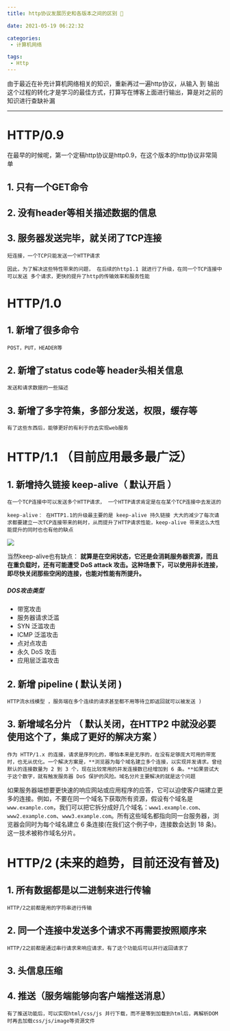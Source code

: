 ```yaml
---
title: http协议发展历史和各版本之间的区别 📖

date: 2021-05-19 06:22:32

categories:
 - 计算机网络

tags: 
 - Http
---
```




由于最近在补充计算机网络相关的知识，重新再过一遍http协议，从输入 到 输出 这个过程的转化才是学习的最佳方式，打算写在博客上面进行输出，算是对之前的知识进行查缺补漏

---

# HTTP/0.9

在最早的时候呢，第一个定稿http协议是http0.9，在这个版本的http协议非常简单

## 1. 只有一个GET命令

## 2. 没有header等相关描述数据的信息

## 3. 服务器发送完毕，就关闭了TCP连接 

    短连接，一个TCP只能发送一个HTTP请求 
    
    因此，为了解决这些特性带来的问题， 在后续的http1.1 就进行了升级，在同一个TCP连接中可以发送 多个请求，更快的提升了http的传输效率和服务性能


# HTTP/1.0

## 1. 新增了很多命令

	POST，PUT，HEADER等

## 2. 新增了status code等 header头相关信息

	发送和请求数据的一些描述

## 3. 新增了多字符集，多部分发送，权限，缓存等

	有了这些东西后，能够更好的有利于的去实现web服务

# HTTP/1.1 （目前应用最多最广泛）

## 1. 新增持久链接 keep-alive（ 默认开启 ）

    在一个TCP连接中可以发送多个HTTP请求， 一个HTTP请求肯定是在在某个TCP连接中去发送的
    
    keep-alive： 在HTTP1.1的升级最主要的是 keep-alive 持久链接 大大的减少了每次请求都要建立一次TCP连接带来的耗时，从而提升了HTTP请求性能，keep-alive 带来这么大性能提升的同时也也有他的缺点

![](http://cdn.chrischen.top/blog/Ph3PSc.jpg)


当然keep-alive也有缺点： **就算是在空闲状态，它还是会消耗服务器资源，而且在重负载时，还有可能遭受 DoS attack 攻击。这种场景下，可以使用非长连接，即尽快关闭那些空闲的连接，也能对性能有所提升。**

##### DOS攻击类型

- 带宽攻击
- 服务器请求泛滥
- SYN 泛滥攻击
- ICMP 泛滥攻击
- 点对点攻击
- 永久 DoS 攻击
- 应用层泛滥攻击


## 2.  新增 pipeline ( 默认关闭 )

	HTTP流水线模型 ，服务端在多个连续的请求甚至都不用等待立即返回就可以被发送 )

## 3. 新增域名分片 （ 默认关闭，在HTTP2 中就没必要使用这个了，集成了更好的解决方案 ）

    作为 HTTP/1.x 的连接，请求是序列化的，哪怕本来是无序的，在没有足够庞大可用的带宽时，也无从优化。一个解决方案是，**浏览器为每个域名建立多个连接，以实现并发请求。曾经默认的连接数量为 2 到 3 个，现在比较常用的并发连接数已经增加到 6 条。**如果尝试大于这个数字，就有触发服务器 DoS 保护的风险。域名分片主要解决的就是这个问题

如果服务器端想要更快速的响应网站或应用程序的应答，它可以迫使客户端建立更多的连接。例如，不要在同一个域名下获取所有资源，假设有个域名是 `www.example.com`，我们可以把它拆分成好几个域名：`www1.example.com`、`www2.example.com`、`www3.example.com`。所有这些域名都指向同一台服务器，浏览器会同时为每个域名建立 6 条连接(在我们这个例子中，连接数会达到 18 条)。这一技术被称作域名分片。

# HTTP/2 (未来的趋势，目前还没有普及)

## 1. 所有数据都是以二进制来进行传输 

	HTTP/2之前都是用的字符串进行传输

## 2. 同一个连接中发送多个请求不再需要按照顺序来

 	HTTP/2之前都是通过串行请求来响应请求，有了这个功能后可以并行返回请求了

## 3. 头信息压缩

## 4. 推送（服务端能够向客户端推送消息）

	有了推送功能后，可以实现html/css/js 并行下载，而不是等到加载到html后，再解析DOM时再去加载css/js/image等资源文件

